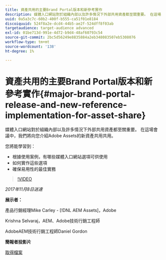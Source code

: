 ```yaml
---
title: 資產共用的主要Brand Portal版本和新參考實作
description: 媒體入口網站對於組織內部以及許多情況下外部共用資產都至關重要。 在這場會議中，我們將向您介紹Adobe Assets的新資產共用共用共用。
uuid: 0a5a3c7c-60b2-400f-b555-ca51f01e8184
discoiquuid: 524f8a2e-dcd4-44b5-ae2f-524dff8f03ab
targetaudience: target-audience advanced
exl-id: 01be713d-991e-4d72-b9d4-48af60793c54
source-git-commit: 2bc5d56249e8835884a2eb348083507eb5308076
workflow-type: tm+mt
source-wordcount: '138'
ht-degree: 1%

---
```


# 資產共用的主要Brand Portal版本和新參考實作{#major-brand-portal-release-and-new-reference-implementation-for-asset-share}

媒體入口網站對於組織內部以及許多情況下外部共用資產都至關重要。 在這場會議中，我們將向您介紹Adobe Assets的新資產共用共用。

您將能學習到：

* 根據使用案例，有哪些媒體入口網站選項可供使用
* 如何實作這些選項
* 確保易用性的最佳實務

>[!VIDEO](https://video.tv.adobe.com/v/20730/?quality=9)

*2017年11月8日送達*

**展示者：**

產品行銷經理Mike Carley - [!DNL AEM Assets]，Adobe

Krishna Selvaraj，AEM、Adobe技術行銷工程師

AdobeAEM技術行銷工程師Daniel Gordon

**簡報者投影片**

[取得檔案](assets/gems+bp-asset+share+nov+8+17+.pdf)
<!--
[Get back to the Overview](https://helpx.adobe.com/experience-manager/kt/eseminars/gems/aem-index.html)
-->
